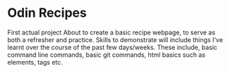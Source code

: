 # Odin Recipes

First actual project 
About to create a basic recipe webpage, to serve as both a refresher and practice.
Skills to demonstrate will include things I've learnt over the course of the past few days/weeks. These include, basic command line commands, basic git commands, html basics such as elements, tags etc. 
